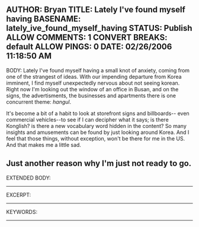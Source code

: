 AUTHOR: Bryan
TITLE: Lately I've found myself having
BASENAME: lately_ive_found_myself_having
STATUS: Publish
ALLOW COMMENTS: 1
CONVERT BREAKS: __default__
ALLOW PINGS: 0
DATE: 02/26/2006 11:18:50 AM
-----
BODY:
Lately I've found myself having a small knot of anxiety, coming from one of the strangest of ideas. With our impending departure from Korea imminent, I find myself unexpectedly nervous about not seeing korean. Right now I'm looking out the window of an office in Busan, and on the signs, the advertisments, the businesses and apartments there is one concurrent theme: <em>hangul</em>.

It's become a bit of a habit to look at storefront signs and billboards-- even commercial vehicles--to see if I can decipher what it says; is there Konglish? is there a new vocabulary word hidden in the content? So many insights and amusements can be found by just looking around Korea. And I feel that those things, without exception, won't be there for me in the US. And that makes me a little sad.

Just another reason why I'm just not ready to go.
-----
EXTENDED BODY:

-----
EXCERPT:

-----
KEYWORDS:

-----


